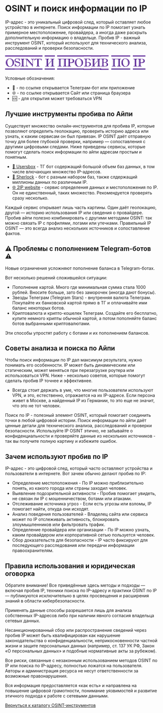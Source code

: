 # OSINT и поиск информации по IP
IP-адрес - это уникальный цифровой след, который оставляет любое устройство в интернете. Поиск информации по IP помогает узнать примерное местоположение, провайдера, а иногда даже раскрыть дополнительную информацию о владельце. Пробив IP - важный инструмент OSINT, который используют для технического анализа, расследований и проверки безопасности.

![OSINT и пробив по IP](OSINT%20и%20пробив%20по%20IP.jpg)

Условные обозначения:
* 📲 - по ссылке открывается Телеграм-бот или приложение
* 🌐 - по ссылке открывается Сайт или страница браузера
* 🆘 - для открытия может требоваться VPN

## Лучшие инструменты пробива по Айпи
Существует множество онлайн-инструментов для пробива IP, которые позволяют определить геолокацию, проверить историю адреса или узнать, к каким сервисам он был привязан. IP OSINT даёт отправную точку для более глубокой проверки, например — сопоставления с другими цифровыми следами. Ниже приведены сервисы, которые помогут сделать поиск информации по айпи адресам простым и понятным.

* [📲 Usersbox](https://t.me/BofOfUsersBot?start=NDA2ODQwMTU5) - ТГ бот содержащий большой объем баз данных, в том числе влючающих множество IP-адресов.
* [📲 Sherlock](https://t.me/sherlokbrkxbot?start=_ref_9pyalm_JJwlz5) - бот с разным набором баз, также слдержащий миллионы данных по различным IP.
* [🌐 2IP website](https://2ip.ru/whois/) - сервис определения данных и местоположения по IP. Он не единственный, таких множество. Рекомендуется проверять сразу несколько.

Каждый сервис открывает лишь часть картины. Один даёт геолокацию, другой — историю использования IP или сведения о провайдере. Пробив айпи полезно комбинировать с другими методами OSINT: так можно связать IP с профилями, логами или утечками. Правильный IP OSINT — это всегда анализ нескольких источников и сопоставление фактов.

## ⚠️ Проблемы с пополнением Telegram-ботов ⚠️
Новые ограничения усложняют пополнение баланса в Telegram-ботах.

Вот несколько решений сложившейся ситуации:
* Пополнение картой. Много где минимальная сумма стала 1000 рублей. Вносите больше, зато без заморочек (иногда дают бонусы).
* Звезды Телеграм (Telegram Stars) - внутренняя валюта Телеграм. Покупайте их банковской картой прямо в ТГ и оплачивайте ими баланс некоторых ботов.
* Криптовалюта и крипто-кошелек Телеграм. Создайте его бесплатно, купите немного крипты обычной картой, а потом пополняйте баланс ботов выбранными криптовалютами.

Эти способы упростят работу с ботами и их пополнением балансов.

## Советы анализа и поиска по Айпи
Чтобы поиск информации по IP дал максимум результата, нужно понимать его особенности. IP может быть динамическим или статическим, может меняться при перезагрузке роутера или использоваться VPN. Ниже - несколько советов, которые помогут сделать пробив IP точнее и эффективнее.

* Всегда стоит держать в уме, что многие пользователи используют VPN, и это, естественно, отражается на их IP-адресе. Если персона живет в Москве, а найденный IP из Германии, то это еще не значит, что это не тот человек.

Поиск по IP - полезный элемент OSINT, который помогает соединить точки в любой цифровой истории. Поиск информации по айпи даёт ценные детали для технического анализа, расследований и проверки безопасности. Используйте IP OSINT этично, не забывайте о конфиденциальности и проверяйте данные из нескольких источников - так вы получите полную картину и избежите ошибок.

## Зачем используют пробив по IP
IP-адрес - это цифровой след, который часто оставляют устройства и пользователи в интернете. Вот зачем обычно делают пробив по IP:
* Определение местоположения - По IP можно приблизительно понять, из какого города или страны заходил человек.
* Выявление подозрительной активности - Пробив помогает увидеть, не связан ли IP с мошенничеством, ботами или атаками.
* Отслеживание источника угроз - Если есть угрозы или взломы, IP помогает найти, откуда они исходят.
* Анализ поведения пользователей - Владелец сайта или сервиса может по IP отслеживать активность, блокировать злоумышленников или фильтровать трафик.
* Определение провайдера или организации - По IP можно узнать, каким провайдером или корпоративной сетью пользуется человек.
* Сбор доказательств для безопасности - IP часто фиксируют для последующего расследования или передачи информации правоохранителям.

## Правила использования и юридическая оговорка
Обратите внимание! Все приведённые здесь методы и подходы — включая пробив IP, техники поиска по IP-адресу и практики OSINT по IP — публикуются исключительно в целях просвещения и расширения знаний в области кибербезопасности.

Применять данные способы разрешается лишь для анализа собственных IP-адресов либо при наличии явного согласия владельца сетевых данных.

Несанкционированный сбор или распространение сведений через пробив IP может быть квалифицирован как нарушение законодательства о конфиденциальности, неприкосновенности частной жизни и защите персональных данных (например, ст. 137 УК РФ, Закон «О персональных данных» и подобные нормативные акты за рубежом).

Все риски, связанные с незаконным использованием методов OSINT по IP или поиска по IP-адресу, полностью ложатся на пользователя. Авторы и администрация ресурса не несут ответственности за возможные правонарушения.

Вся информация предоставляется «как есть» и направлена на повышение цифровой грамотности, понимание уязвимостей и развитие этичного подхода к работе с сетевыми данными.

[Вернуться к каталогу OSINT-инструментов](https://github.com/OSINT-searcher/probiv_i_OSINT_instrumenti)
